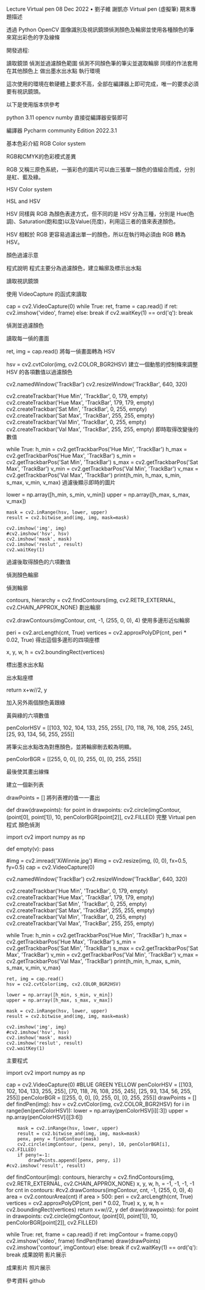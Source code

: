 
Lecture
Virtual pen
08 Dec 2022 • 劉子維 謝凱亦
Virtual pen (虛擬筆)
期末專題描述

透過 Python OpenCV 圖像識別及視訊鏡頭偵測顏色及輪廓並使用各種顏色的筆來寫出彩色的字及線條

開發過程:

讀取鏡頭
偵測並過濾顏色範圍
偵測不同顏色筆的筆尖並選取輪廓
同樣的作法套用在其他顏色上
做出墨水出水點
執行環境

這次使用的環境在軟硬體上要求不高，全部在編譯器上即可完成，唯一的要求必須要有視訊鏡頭。

以下是使用版本供參考

python 3.11
opencv
numby
直接從編譯器安裝即可

編譯器
Pycharm community Edition 2022.3.1


基本色彩介紹
RGB Color system

RGB和CMYK的色彩模式差異

RGB 又稱三原色系統，一張彩色的圖片可以由三張單一顏色的值組合而成，分別是紅、藍及綠。



HSV Color system

HSL and HSV

HSV 同樣與 RGB 為顏色表達方式，但不同的是 HSV 分為三種，分別是 Hue(色調)、Saturation(飽和度)以及Value(亮度)，利用這三者的值來表達顏色。



HSV 相較於 RGB 更容易過濾出單一的顏色，所以在執行時必須由 RGB 轉為 HSV。

顏色過濾示意



程式說明
程式主要分為過濾顏色，建立輪廓及標示出水點

讀取視訊鏡頭

使用 VideoCapture 的函式來讀取

cap = cv2.VideoCapture(0)
while True:
    ret, frame = cap.read()
    if ret:
        cv2.imshow('video', frame)
    else:
        break
    if cv2.waitKey(1) == ord('q'):
        break


偵測並過濾顏色

讀取每一偵的畫面

ret, img = cap.read()
將每一偵畫面轉為 HSV

hsv = cv2.cvtColor(img, cv2.COLOR_BGR2HSV)
建立一個動態的控制條來調整 HSV 的各項數值以過濾顏色

cv2.namedWindow('TrackBar')
cv2.resizeWindow('TrackBar', 640, 320)

cv2.createTrackbar('Hue Min', 'TrackBar', 0, 179, empty)
cv2.createTrackbar('Hue Max', 'TrackBar', 179, 179, empty)
cv2.createTrackbar('Sat Min', 'TrackBar', 0, 255, empty)
cv2.createTrackbar('Sat Max', 'TrackBar', 255, 255, empty)
cv2.createTrackbar('Val Min', 'TrackBar', 0, 255, empty)
cv2.createTrackbar('Val Max', 'TrackBar', 255, 255, empty)
即時取得改變後的數值

while True:
    h_min = cv2.getTrackbarPos('Hue Min', 'TrackBar')
    h_max = cv2.getTrackbarPos('Hue Max', 'TrackBar')
    s_min = cv2.getTrackbarPos('Sat Min', 'TrackBar')
    s_max = cv2.getTrackbarPos('Sat Max', 'TrackBar')
    v_min = cv2.getTrackbarPos('Val Min', 'TrackBar')
    v_max = cv2.getTrackbarPos('Val Max', 'TrackBar')
    print(h_min, h_max, s_min, s_max, v_min, v_max)
過濾後顯示即時的圖片

 lower = np.array([h_min, s_min, v_min])
    upper = np.array([h_max, s_max, v_max])

    mask = cv2.inRange(hsv, lower, upper)
    result = cv2.bitwise_and(img, img, mask=mask)

    cv2.imshow('img', img)
    #cv2.imshow('hsv', hsv)
    cv2.imshow('mask', mask)
    cv2.imshow('reslut', result)
    cv2.waitKey(1)


過濾後取得顏色的六項數值

偵測顏色輪廓

偵測輪廓

contours, hierarchy = cv2.findContours(img, cv2.RETR_EXTERNAL, cv2.CHAIN_APPROX_NONE)
劃出輪廓

cv2.drawContours(imgContour, cnt, -1, (255, 0, 0), 4)
使用多邊形近似輪廓

peri = cv2.arcLength(cnt, True)
vertices = cv2.approxPolyDP(cnt, peri * 0.02, True)
得出這個多邊形的四項座標

x, y, w, h = cv2.boundingRect(vertices)


標出墨水出水點

出水點座標

return x+w//2, y


加入另外兩個顏色黃跟綠

黃與綠的六項數值

penColorHSV = [[103, 102, 104, 133, 255, 255],
               [70, 118, 76, 108, 255, 245],
               [25, 93, 134, 56, 255, 255]]


將筆尖出水點改為對應顏色，並將輪廓刪去較為明顯。

penColorBGR = [[255, 0, 0],
               [0, 255, 0],
               [0, 255, 255]]


最後使其畫出線條

建立一個新列表

drawPoints = []
將列表裡的值一一畫出

def draw(drawpoints):
    for point in drawpoints:
        cv2.circle(imgContour, (point[0], point[1]), 10, penColorBGR[point[2]], cv2.FILLED)
完整 Virtual pen 程式
顏色偵測

import cv2
import numpy as np

def empty(v):
    pass

#img = cv2.imread('XiWinnie.jpg')
#img = cv2.resize(img, (0, 0), fx=0.5, fy=0.5)
cap = cv2.VideoCapture(0)

cv2.namedWindow('TrackBar')
cv2.resizeWindow('TrackBar', 640, 320)

cv2.createTrackbar('Hue Min', 'TrackBar', 0, 179, empty)
cv2.createTrackbar('Hue Max', 'TrackBar', 179, 179, empty)
cv2.createTrackbar('Sat Min', 'TrackBar', 0, 255, empty)
cv2.createTrackbar('Sat Max', 'TrackBar', 255, 255, empty)
cv2.createTrackbar('Val Min', 'TrackBar', 0, 255, empty)
cv2.createTrackbar('Val Max', 'TrackBar', 255, 255, empty)



while True:
    h_min = cv2.getTrackbarPos('Hue Min', 'TrackBar')
    h_max = cv2.getTrackbarPos('Hue Max', 'TrackBar')
    s_min = cv2.getTrackbarPos('Sat Min', 'TrackBar')
    s_max = cv2.getTrackbarPos('Sat Max', 'TrackBar')
    v_min = cv2.getTrackbarPos('Val Min', 'TrackBar')
    v_max = cv2.getTrackbarPos('Val Max', 'TrackBar')
    print(h_min, h_max, s_min, s_max, v_min, v_max)

    ret, img = cap.read()
    hsv = cv2.cvtColor(img, cv2.COLOR_BGR2HSV)

    lower = np.array([h_min, s_min, v_min])
    upper = np.array([h_max, s_max, v_max])

    mask = cv2.inRange(hsv, lower, upper)
    result = cv2.bitwise_and(img, img, mask=mask)

    cv2.imshow('img', img)
    #cv2.imshow('hsv', hsv)
    cv2.imshow('mask', mask)
    cv2.imshow('reslut', result)
    cv2.waitKey(1)
主要程式

import cv2
import numpy as np


cap = cv2.VideoCapture(0)
#BLUE  GREEN YELLOW
penColorHSV = [[103, 102, 104, 133, 255, 255],
               [70, 118, 76, 108, 255, 245],
               [25, 93, 134, 56, 255, 255]]
penColorBGR = [[255, 0, 0],
               [0, 255, 0],
               [0, 255, 255]]
drawPoints = []
def findPen(img):
    hsv = cv2.cvtColor(img, cv2.COLOR_BGR2HSV)
    for i in range(len(penColorHSV)):
        lower = np.array(penColorHSV[i][:3])
        upper = np.array(penColorHSV[i][3:6])

        mask = cv2.inRange(hsv, lower, upper)
        result = cv2.bitwise_and(img, img, mask=mask)
        penx, peny = findContour(mask)
        cv2.circle(imgContour, (penx, peny), 10, penColorBGR[i], cv2.FILLED)
        if peny!=-1:
            drawPoints.append([penx, peny, i])
    #cv2.imshow('result', result)

def findContour(img):
    contours, hierarchy = cv2.findContours(img, cv2.RETR_EXTERNAL, cv2.CHAIN_APPROX_NONE)
    x, y, w, h, = -1, -1, -1, -1
    for cnt in contours:
        #cv2.drawContours(imgContour, cnt, -1, (255, 0, 0), 4)
        area = cv2.contourArea(cnt)
        if area > 500:
            peri = cv2.arcLength(cnt, True)
            vertices = cv2.approxPolyDP(cnt, peri * 0.02, True)
            x, y, w, h = cv2.boundingRect(vertices)
    return x+w//2, y
def draw(drawpoints):
    for point in drawpoints:
        cv2.circle(imgContour, (point[0], point[1]), 10, penColorBGR[point[2]], cv2.FILLED)

while True:
    ret, frame = cap.read()
    if ret:
        imgContour = frame.copy()
        cv2.imshow('video', frame)
        findPen(frame)
        draw(drawPoints)
        cv2.imshow('contour', imgContour)
    else:
        break
    if cv2.waitKey(1) == ord('q'):
        break
成果說明
影片展示

成果影片
照片展示





參考資料
github
